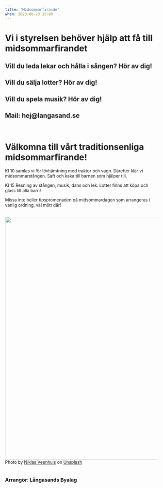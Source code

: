 ```yaml
---
title: 'Midsommarfirande'
when: 2023-06-23 15:00
---
```

<h1>Vi i styrelsen behöver hjälp att få till midsommarfirandet</h1>

<h2>Vill du leda lekar och hålla i sången? Hör av dig!</h2>

<h2>Vill du sälja lotter? Hör av dig!</h2>

<h2>Vill du spela musik? Hör av dig!</h2>

<h2> Mail: hej@langasand.se </h2>

<br>

<h1>Välkomna till vårt traditionsenliga midsommarfirande!</h1>

Kl 10 samlas vi för lövhämtning med traktor och vagn. Därefter klär vi midsommarstången. Saft och kaka till barnen som hjälper till. 

Kl 15 Resning av stången, musik, dans och lek. Lotter finns att köpa och glass till alla barn! 

Missa inte heller tipspromenaden på midsommardagen som arrangeras i vanlig ordning, väl mött där!

<br>

<div class="center">
    <img width="800" src="/assets/images/niklas-veenhuis-Q0AXQ8UctBc-unsplash.jpg" />
</div>
<div class="center">
    <span>Photo by <a href="https://unsplash.com/@niklasveenhuis?utm_source=unsplash&amp;utm_medium=referral&amp;utm_content=creditCopyText">Niklas Veenhuis</a> on <a href="https://unsplash.com/s/photos/midsommar?utm_source=unsplash&amp;utm_medium=referral&amp;utm_content=creditCopyText">Unsplash</a></span>
</div>

<br>

### Arrangör: Långasands Byalag

